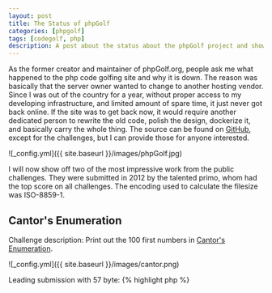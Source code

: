 ```yaml
---
layout: post
title: The Status of phpGolf
categories: [phpgolf]
tags: [codegolf, php]
description: A post about the status about the phpGolf project and showing off some legendary submissions.
---
```


As the former creator and maintainer of phpGolf.org, people ask me what happened to the php code golfing site and why it is down. The reason was basically that the server owner wanted to change to another hosting vendor. Since I was out of the country for a year, without proper access to my developing infrastructure, and limited amount of spare time, it just never got back online. If the site was to get back now, it would require another dedicated person to rewrite the old code, polish the design, dockerize it, and basically carry the whole thing. The source can be found on <a href="https://github.com/phpGolf">GitHub</a>, except for the challenges, but I can provide those for anyone interested. 

![_config.yml]({{ site.baseurl }}/images/phpGolf.jpg)

I will now show off two of the most impressive work from the public challenges. They were submitted in 2012 by the talented primo, whom had the top score on all challenges. The encoding used to calculate the filesize was ISO-8859-1.

## Cantor's Enumeration

Challenge description: Print out the 100 first numbers in <a href="https://pastebin.com/4nub2H0r">Cantor's Enumeration</a>.

![_config.yml]({{ site.baseurl }}/images/cantor.png)

Leading submission with 57 byte:
{% highlight php %}
<?for($f=µ;$ö++.$µ++-49;--$$f?--$$f:$f^=C)echo"$ö / $µ
";
{% endhighlight %}

Shown in hex:  
![_config.yml]({{ site.baseurl }}/images/primo-cantor-hex.png)

By comparrison, this was the next shortest submission from the user JWvdVeer with 76 bytes:
{% highlight php %}
<?for(;$x++.$y++^49;$b--?${$a%2?x:y}-=2:--${(1&$b=++$a)?y:x})echo"$x / $y
";
{% endhighlight %}

## Pathing

The challenge description were as follows:

* The constant MAP will contain one random map.
* Your program should output, to standard out, one single number,
the shortest distance from . to X. (alas, how many moves are the absolute 
minimum to get from the spot marked with '.' to the spot marked with 'X')
* Do not include the starting position, but include the end position.
* The map will always be closed, i.e. they will have a wall that reaches all the way around.
* The map are of random size, but no map will be greater than 50*50.
* The map may not always be square, but will always be rectangular.
* You may only move up, down, left or right. No diagonals.

Example input value (Given in the MAP constant on runtime):

```####################################
####################################
####################################
####### ############################
######  .###########################
######   ##############X ###########
#####     ##############  ##########
##### #  ############  ## ##########
#####       #######    #   #########
#######     ##### #      ###########
########  #####           ##########
########   #### ####   #############
########  #  #  ####   #############
########         ###################
#########        ###################
####################################
```

Example answer: 36

This was the leading submission with only 118 bytes.

{% highlight php %}
<?for(;^$f=$m[strpos($m=~MAP,Ñ)+$c=~($Ü%2*strpos($m,õ))*~-($Ü&2)+$p=$a[$Ü++/5-3]];)${$$f|$$c?z:$a[]=$c}=$$p+1;echo$z;
{% endhighlight %}

And as shown in hex:
![_config.yml]({{ site.baseurl }}/images/primo-pathing-hex.png)


I will follow up with a post about tips and tricks for golfing in php later on, which will explain some of the weird things going on here.


